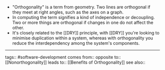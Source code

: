 - "Orthogonality" is a term from geometry. Two lines are orthogonal if they meet at right angles, such as the axes on a graph.
- In computing the term signifies a kind of independence or decoupling. Two or more things are orthogonal if changes in one do not affect the other.
- It's closely related to the [[DRY]] principle, with [[DRY]] you're looking to minimise duplication within a system, whereas with orthogonality you reduce the interdependency among the system's components.

---

tags:: #software-development
comes from::
opposite to:: [[Nonorthogonality]]
leads to:: [[Benefits of Orthogonality]]
see also::
